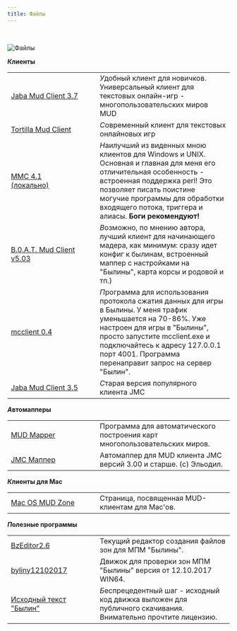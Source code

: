 ```yaml
---
title: Файлы
---
```


&nbsp;

<p class='text-center mb-4'>
    <img src="/img/tit_files.jpg" alt='Файлы' />
</p>

<p class='mt-4'>
    <strong><i class="letter letter-k">К</i>лиенты</strong>
</p>

<table class='table-links'>
<tr>
    <td style='width:40%'><a href='https://nerevar.github.io/jmc/' target='_blank'>Jaba Mud Client 3.7</a></td>
    <td>
        <i class='letter letter-u'>У</i>добный клиент для новичков.<br/>
        Универсальный клиент для текстовых онлайн-игр - многопользовательских миров MUD
    </td>
</tr>
<tr>
    <td><a href='https://tmud.github.io/' target='_blank'>Tortilla Mud Client</a></td>
    <td><i class='letter letter-s'>С</i>овременный клиент для текстовых онлайновых игр</td>
</tr>
<tr>
    <td>
        <a href='https://haali.su/mmc/' target='_blank'>MMC 4.1</a><br/>
        <a href='/files/mmc.zip'>(локально)</a><br/>
    </td>
    <td><i class='letter letter-n'>Н</i>аилучший из виденных мною клиентов для Windows и UNIX. Основная и главная для меня его отличительная особенность - встроенная поддержка perl! Это позволяет писать поистине могучие программы для обработки входящего потока, триггера и алиасы. <b>Боги рекомендуют!</b></td>
</tr>
<tr>
    <td><a href='/files/bmc503.zip'>B.0.A.T. Mud Client v5.03</a></td>
    <td><i class='letter letter-v'>В</i>озможно, по мнению автора, лучший клиент для начинающего мадера, как минимум: сразу идет конфиг к былинам, встроенный маппер с настройками на "Былины", карта корсы и родовой и тп.)</td>
</tr>
<tr>
    <td><a href='/files/mcclient-0.4.zip'>mcclient 0.4</a></td>
    <td><i class='letter letter-p'>П</i>рограмма для использования протокола сжатия данных для игры в Былины. У меня трафик уменьшается на 70-86%. Уже настроен для игры в "Былины", просто запустите mcclient.exe и подключайтесь к адресу 127.0.0.1 порт 4001. Программа перенаправит запрос на сервер "Былин".</td>
</tr>
<tr>
    <td><a href='/files/jmc3502.zip'>Jaba Mud Client 3.5</a></td>
    <td>
        <i class='letter letter-s'>С</i>тарая версия популярного клиента JMC<br/>
    </td>
</tr>
</table>

<p class='mt-4'>
    <strong><i class="letter letter-a">А</i>втомапперы</strong>
</p>

<table class='table-links'>
<tr>
    <td style='width:40%'><a href='/files/MudMaperv256.zip'>MUD Mapper</a></td>
    <td>
        Программа для автоматического построения карт многопользовательских миров.
    </td>
</tr>
<tr>
    <td><a href='/files/JMCMapper.zip'>JMC Маппер</a></td>
    <td>
        Автомаппер для MUD клиента JMC версий 3.00 и старше. (c) Эльодил.
    </td>
</tr>
</table>

<p class='mt-4'>
    <strong><i class="letter letter-k">К</i>лиенты для Mac</strong>
</p>

<table class='table-links'>
<tr>
    <td style='width:40%'><a href='http://www.hsoi.net/mud/clients/' target="_blank">Mac OS MUD Zone</a></td>
    <td>
        Страница, посвященная MUD-клиентам для Mac'ов.
    </td>
</tr>
</table>

<p class='mt-4'>
    <strong><i class="letter letter-p">П</i>олезные программы</strong>
</p>

<table class='table-links'>
<tr>
    <td style='width:40%'><a href='/files/BZEditorBuild_2.6.rar'>BzEditor2.6</a></td>
    <td>
        Текущий редактор создания файлов зон для МПМ "Былины".
    </td>
</tr>
<tr>
    <td><a href='/files/bylins.zip'>byliny12102017</a></td>
    <td>
        Движок для проверки зон МПМ "Былины" версия от 12.10.2017 WIN64.
    </td>
</tr>
<tr>
    <td ><a href='/downloads/license/'>Исходный текст "Былин"</a></td>
    <td>
        <i class="letter letter-b">Б</i>еспрецедентный шаг - исходный код движка выложен для публичного скачивания. Внимательно прочтите лицензию.
    </td>
</tr>
</table>
